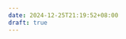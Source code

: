 ```yaml
---
date: 2024-12-25T21:19:52+08:00
draft: true
---
```


<!-- This file shouldn't be deleted. It's used to disable the `post/index.html` page. -->
<!-- We should set this md file to be a draft. Because we don't want to have `post/index.html`. -->